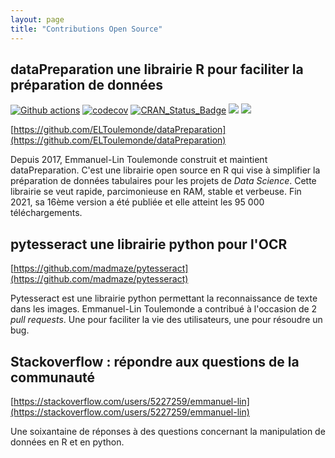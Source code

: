 ```yaml
---
layout: page
title: "Contributions Open Source"
---
```


## dataPreparation une librairie R pour faciliter la préparation de données

[![Github actions](https://github.com/ELToulemonde/dataPreparation/actions/workflows/r.yml/badge.svg)](https://github.com/ELToulemonde/dataPreparation/actions/workflows/r.yml) [![codecov](https://codecov.io/gh/ELToulemonde/dataPreparation/branch/master/graph/badge.svg)](https://codecov.io/gh/ELToulemonde/dataPreparation) [![CRAN_Status_Badge](http://www.r-pkg.org/badges/version/dataPreparation)](https://cran.r-project.org/package=dataPreparation) [![](http://cranlogs.r-pkg.org/badges/dataPreparation)](https://CRAN.R-project.org/package=dataPreparation) [![](https://cranlogs.r-pkg.org/badges/grand-total/dataPreparation)](https://CRAN.R-project.org/package=dataPreparation)

[https://github.com/ELToulemonde/dataPreparation](https://github.com/ELToulemonde/dataPreparation)

Depuis 2017, Emmanuel-Lin Toulemonde construit et maintient dataPreparation. C'est une librairie open source en R qui vise à simplifier la préparation de données tabulaires pour les projets de _Data Science_. Cette librairie se veut rapide, parcimonieuse en RAM, stable et verbeuse. Fin 2021, sa 16ème version a été publiée et elle atteint les 95 000 téléchargements.

## pytesseract une librairie python pour l'OCR

[https://github.com/madmaze/pytesseract](https://github.com/madmaze/pytesseract)

Pytesseract est une librairie python permettant la reconnaissance de texte dans les images. Emmanuel-Lin Toulemonde a contribué à l'occasion de 2 _pull requests_. Une pour faciliter la vie des utilisateurs, une pour résoudre un bug.

## Stackoverflow : répondre aux questions de la communauté

[https://stackoverflow.com/users/5227259/emmanuel-lin](https://stackoverflow.com/users/5227259/emmanuel-lin)

Une soixantaine de réponses à des questions concernant la manipulation de données en R et en python.
